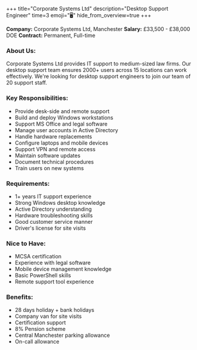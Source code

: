 +++
title="Corporate Systems Ltd"
description="Desktop Support Engineer"
time=3
emoji="🖥️"
hide_from_overview=true
+++

**Company:** Corporate Systems Ltd, Manchester
**Salary:** £33,500 - £38,000 DOE
**Contract:** Permanent, Full-time

### About Us:

Corporate Systems Ltd provides IT support to medium-sized law firms. Our desktop support team ensures 2000+ users across 15 locations can work effectively. We're looking for desktop support engineers to join our team of 20 support staff.

### Key Responsibilities:

- Provide desk-side and remote support
- Build and deploy Windows workstations
- Support MS Office and legal software
- Manage user accounts in Active Directory
- Handle hardware replacements
- Configure laptops and mobile devices
- Support VPN and remote access
- Maintain software updates
- Document technical procedures
- Train users on new systems

### Requirements:

- 1+ years IT support experience
- Strong Windows desktop knowledge
- Active Directory understanding
- Hardware troubleshooting skills
- Good customer service manner
- Driver's license for site visits

### Nice to Have:

- MCSA certification
- Experience with legal software
- Mobile device management knowledge
- Basic PowerShell skills
- Remote support tool experience

### Benefits:

- 28 days holiday + bank holidays
- Company van for site visits
- Certification support
- 8% Pension scheme
- Central Manchester parking allowance
- On-call allowance

